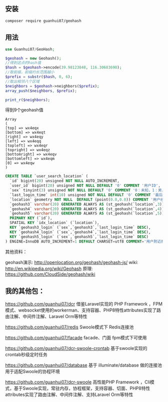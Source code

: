 ## 安装
`composer require guanhui07/geohash`

## 用法
```php
use Guanhui07/GeoHash;

$geohash = new Geohash();
//得到这点的hash值
$hash = $geohash->encode(39.98123848, 116.30683690);
//取前缀，前缀约长范围越小
$prefix = substr($hash, 0, 6);
//取出相邻八个区域
$neighbors = $geohash->neighbors($prefix);
array_push($neighbors, $prefix);

print_r($neighbors);
```
得到9个geohash值

```
Array
(
[top] => wx4eqx
[bottom] => wx4eqt
[right] => wx4eqy
[left] => wx4eqq
[topleft] => wx4eqr
[topright] => wx4eqz
[bottomright] => wx4eqv
[bottomleft] => wx4eqm
[0] => wx4eqw
)
```

```sql
CREATE TABLE `user_search_location` (
  `id` bigint(20) unsigned NOT NULL AUTO_INCREMENT,
  `user_id` bigint(20) unsigned NOT NULL DEFAULT '0' COMMENT '用户ID',
  `sex` tinyint(3) unsigned NOT NULL DEFAULT '0' COMMENT '0：未知，1：男，2：女',
  `last_login_time` int(10) unsigned NOT NULL DEFAULT '0' COMMENT '最后活跃时间',
  `location` geometry NOT NULL  DEFAULT (point(0.0,0.0)) COMMENT '用户经纬度',
  `geohash3` varchar(20) GENERATED ALWAYS AS (st_geohash(`location`,3)) VIRTUAL,
  `geohash4` varchar(20) GENERATED ALWAYS AS (st_geohash(`location`,4)) VIRTUAL,
  `geohash5` varchar(20) GENERATED ALWAYS AS (st_geohash(`location`,5)) VIRTUAL,
  PRIMARY KEY (`id`),
  SPATIAL KEY `idx_location` (`location`),
  KEY `geohash3_login` (`sex`,`geohash3`,`last_login_time` DESC),
  KEY `geohash4_login` (`sex`,`geohash4`,`last_login_time` DESC),
  KEY `geohash5_login` (`sex`,`geohash5`,`last_login_time` DESC)
) ENGINE=InnoDB AUTO_INCREMENT=1 DEFAULT CHARSET=utf8 COMMENT='用户附近搜索表';

```


其他资料：

geohash演示: http://openlocation.org/geohash/geohash-js/
wiki: http://en.wikipedia.org/wiki/Geohash
原理: https://github.com/CloudSide/geohash/wiki



## 我的其他包：
https://github.com/guanhui07/dcr  借鉴Laravel实现的 PHP Framework ，FPM模式、websocket使用的workerman、支持容器、PHP8特性attributes实现了路由注解、中间件注解、Laravel Orm等特性

https://github.com/guanhui07/redis Swoole模式下 Redis连接池

https://github.com/guanhui07/facade  facade、门面 fpm模式下可使用

https://github.com/guanhui07/dcr-swoole-crontab 基于swoole实现的crontab秒级定时任务

https://github.com/guanhui07/database  基于 illuminate/database 做的连接池用于适配Swoole的协程环境

https://github.com/guanhui07/dcr-swoole  高性能PHP Framework ，Cli模式，基于Swoole实现，常驻内存，协程框架，支持容器、切面、PHP8特性attributes实现了路由注解、中间件注解、支持Laravel Orm等特性